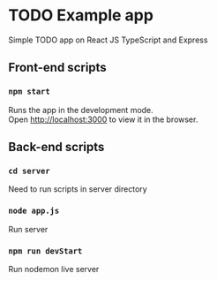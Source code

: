 # TODO Example app

Simple TODO app on React JS TypeScript and Express

## Front-end scripts

### `npm start`
Runs the app in the development mode.\
Open [http://localhost:3000](http://localhost:3000) to view it in the browser.

## Back-end scripts

### `cd server`
Need to run scripts in server directory

### `node app.js`
Run server

### `npm run devStart`
Run nodemon live server
